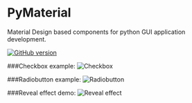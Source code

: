 # PyMaterial
Material Design based components for python GUI application development.

[![GitHub version](https://badge.fury.io/gh/GelaniNijraj%2FPyMaterial.svg)](https://badge.fury.io/gh/GelaniNijraj%2FPyMaterial)

###Checkbox example:
![Checkbox](http://i.imgur.com/Kor53QL.gif)

###Radiobutton example:
![Radiobutton](http://i.imgur.com/7kVvu98.gif)

###Reveal effect demo:
![Reveal effect](http://i.imgur.com/w3TzV3x.gif)
